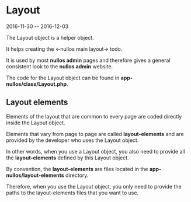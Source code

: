 Layout
===============
2016-11-30 -- 2016-12-03


The Layout object is a helper object.

It helps creating the <-nullos main layout-> todo.

It is used by most **nullos admin** pages and therefore gives a general consistent look to the **nullos admin** website.


The code for the Layout object can be found in **app-nullos/class/Layout.php**.



Layout elements
---------------------

Elements of the layout that are common to every page are coded directly inside the Layout object.

Elements that vary from page to page are called **layout-elements** and are provided by the developer who uses the Layout object.

In other words, when you use a Layout object, you also need to provide all the **layout-elements** defined by this Layout object.

By convention, the **layout-elements** are files located in the **app-nullos/layout-elements** directory.

Therefore, when you use the Layout object, you only need to provide the paths to the layout-elements files that you want to use.

